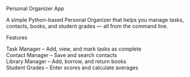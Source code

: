 Personal Organizer App

A simple Python-based Personal Organizer that helps you manage tasks, contacts, books, and student grades — all from the command line.



Features

Task Manager – Add, view, and mark tasks as complete  
Contact Manager – Save and search contacts  
Library Manager – Add, borrow, and return books  
Student Grades – Enter scores and calculate averages  

